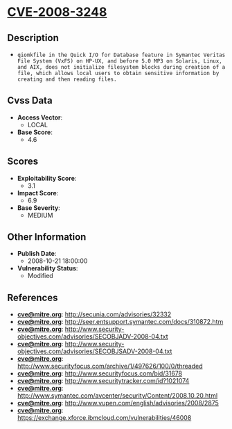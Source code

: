 
# [CVE-2008-3248](https://cve.mitre.org/cgi-bin/cvename.cgi?name=CVE-2008-3248)

## Description

- `qiomkfile in the Quick I/O for Database feature in Symantec Veritas File System (VxFS) on HP-UX, and before 5.0 MP3 on Solaris, Linux, and AIX, does not initialize filesystem blocks during creation of a file, which allows local users to obtain sensitive information by creating and then reading files.`

## Cvss Data

- **Access Vector**:
  - LOCAL
- **Base Score**:
  - 4.6

## Scores

- **Exploitability Score**:
  - 3.1
- **Impact Score**:
  - 6.9
- **Base Severity**:
  - MEDIUM

## Other Information

- **Publish Date**:
  - 2008-10-21 18:00:00
- **Vulnerability Status**:
  - Modified

## References

- **cve@mitre.org**: http://secunia.com/advisories/32332
- **cve@mitre.org**: http://seer.entsupport.symantec.com/docs/310872.htm
- **cve@mitre.org**: http://www.security-objectives.com/advisories/SECOBJADV-2008-04.txt
- **cve@mitre.org**: http://www.security-objectives.com/advisories/SECOBJSADV-2008-04.txt
- **cve@mitre.org**: http://www.securityfocus.com/archive/1/497626/100/0/threaded
- **cve@mitre.org**: http://www.securityfocus.com/bid/31678
- **cve@mitre.org**: http://www.securitytracker.com/id?1021074
- **cve@mitre.org**: http://www.symantec.com/avcenter/security/Content/2008.10.20.html
- **cve@mitre.org**: http://www.vupen.com/english/advisories/2008/2875
- **cve@mitre.org**: https://exchange.xforce.ibmcloud.com/vulnerabilities/46008
